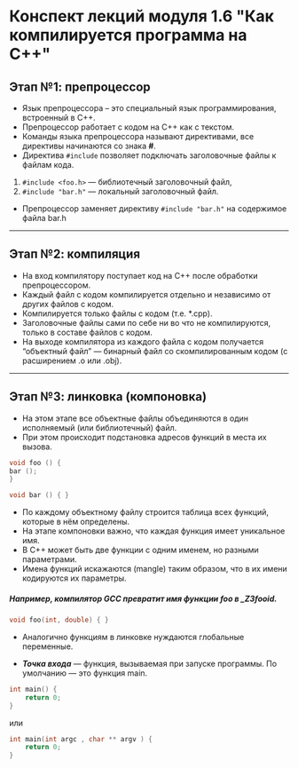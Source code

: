 # Конспект лекций модуля 1.6 "Как компилируется программа на C++"

## Этап №1: препроцессор

+ Язык препроцессора – это специальный язык программирования, встроенный в C++. 
+ Препроцессор работает с кодом на C++ как с текстом. 
+ Команды языка препроцессора называют директивами, все директивы начинаются со знака **#**. 
+ Директива `#include` позволяет подключать заголовочные
файлы к файлам кода.

1. `#include <foo.h>` — библиотечный заголовочный файл,
2. `#include "bar.h"` — локальный заголовочный файл. 

+ Препроцессор заменяет директиву `#include "bar.h"` на содержимое файла bar.h

***

## Этап №2: компиляция

+ На вход компилятору поступает код на C++ после обработки препроцессором. 
+ Каждый файл с кодом компилируется отдельно и независимо от других файлов с кодом. 
+ Компилируется только файлы с кодом (т.е. *.cpp). 
+ Заголовочные файлы сами по себе ни во что не компилируются, только в составе файлов с кодом. 
+ На выходе компилятора из каждого файла с кодом получается “объектный файл” — бинарный файл со скомпилированным кодом (с расширением .o или .obj).

***

## Этап №3: линковка (компоновка)

+ На этом этапе все объектные файлы объединяются в один исполняемый (или библиотечный) файл. 
+ При этом происходит подстановка адресов функций в места их вызова.

```c++
void foo () {
bar ();
}
```

```c++
void bar () { }
```

+ По каждому объектному файлу строится таблица всех функций, которые в нём определены.
+ На этапе компоновки важно, что каждая функция имеет уникальное имя.
+ В C++ может быть две функции с одним именем, но разными параметрами. 
+ Имена функций искажаются (mangle) таким образом, что в их имени кодируются их параметры. 

<h5>Например, компилятор GCC превратит имя функции foo в _Z3fooid.</h5>

```c++
void foo(int, double) { }
```

+ Аналогично функциям в линковке нуждаются глобальные переменные.

+ **_Точка входа_** — функция, вызываемая при запуске программы. По умолчанию — это функция main.

```c++
int main() {
    return 0;
}
```
или 
```c++
int main(int argc , char ** argv ) {
    return 0;
}
```